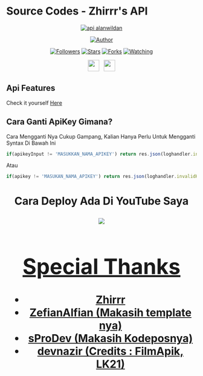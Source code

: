 
 
# Source Codes - Zhirrr's API
<p align="center">
<a href="#"><img title="api alanwildan" src="https://img.shields.io/badge/alanwildan Api-blue?colorA=%23ff0000&colorB=%23017e40&style=for-the-badge"></a>
</p>
<p align="center">
<a href="https://github.com/alanwildan"><img title="Author" src="https://img.shields.io/badge/Author-Zhirrr-orange.svg?style=for-the-badge&logo=github"></a>
</p>
<p align="center">
<a href="https://github.com/alanwildan/followers"><img title="Followers" src="https://img.shields.io/github/followers/zeeoneofc?color=red&style=flat-square"></a>
<a href="https://github.com/zeeoneofc/api-zeeoneofc/stargazers/"><img title="Stars" src="https://img.shields.io/github/stars/zeeoneofc/api-zeeoneofc?color=blue&style=flat-square"></a>
<a href="https://github.com/zeeoneofc/api-zeeoneofc/network/members"><img title="Forks" src="https://img.shields.io/github/forks/zeeoneofc/api-zeeoneofc?color=red&style=flat-square"></a>
<a href="https://github.com/zeeoneofc/api-zeeoneofc/watchers"><img title="Watching" src="https://img.shields.io/github/watchers/zeeoneofc/api-zeeoneofc?label=Watchers&color=blue&style=flat-square"></a>
</p>
<p align='center'>
   <a href="https://wa.me/message/SJGWPAW7OHHXK1"><img height="30" src="https://c.top4top.io/p_1837yybbf0.jpeg"></a>&nbsp;&nbsp;
   <a href="https://instagram.com/zeeoneofc"><img height="30" src="https://raw.githubusercontent.com/TobyG74/TobyG74/main/instagram.jpg"></a>
</P>

## Api Features
Check it yourself [Here](https://alanwildan-api.herokuapp.com)


## Cara Ganti ApiKey Gimana?
Cara Mengganti Nya Cukup Gampang, Kalian Hanya Perlu Untuk Mengganti Syntax Di Bawah Ini
```js
if(apikeyInput != 'MASUKKAN_NAMA_APIKEY') return res.json(loghandler.invalidKey)
```
Atau

```js
if(apikey != 'MASUKAN_NAMA_APIKEY') return res.json(loghandler.invalidKey)
```
<h1 align="center"> Cara Deploy Ada Di YouTube Saya
<p align="center">
  <a href="https://youtu.be/TyNPsf_x0qE"><img src="https://img.shields.io/badge/-Youtube-red?style=flat-square&logo=youtube" /> <br>
  
</p>


# Special Thanks
- Zhirrr
- ZefianAlfian (Makasih template nya)
- sProDev (Makasih Kodeposnya)
- devnazir (Credits : FilmApik, LK21)
